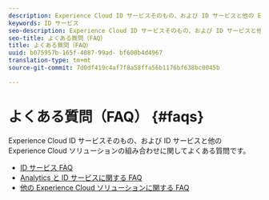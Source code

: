 ```yaml
---
description: Experience Cloud ID サービスそのもの、および ID サービスと他の Experience Cloud ソリューションの組み合わせに関してよくある質問です。
keywords: ID サービス
seo-description: Experience Cloud ID サービスそのもの、および ID サービスと他の Experience Cloud ソリューションの組み合わせに関してよくある質問です。
seo-title: よくある質問（FAQ）
title: よくある質問（FAQ）
uuid: b075957b-165f-4087-99ad- bf608b4d4967
translation-type: tm+mt
source-git-commit: 7d0df419c4af7f8a58ffa56b1176bf638bc0045b

---
```



# よくある質問（FAQ） {#faqs}

Experience Cloud ID サービスそのもの、および ID サービスと他の Experience Cloud ソリューションの組み合わせに関してよくある質問です。

* [ID サービス FAQ](faq.md)
* [Analytics と ID サービスに関する FAQ](analytics-faq.md)
* [他の Experience Cloud ソリューションに関する FAQ](other-faq.md)
